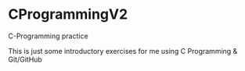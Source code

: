 # CProgrammingV2

C-Programming practice

This is just some introductory exercises for me using C Programming & Git/GitHub
